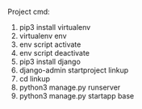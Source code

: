 Project cmd:
1. pip3 install virtualenv
2. virtualenv env
3. env script activate
4. env script deactivate
5. pip3 install django
6. django-admin startproject linkup
7. cd linkup
8. python3 manage.py runserver
9. python3 manage.py startapp base  
